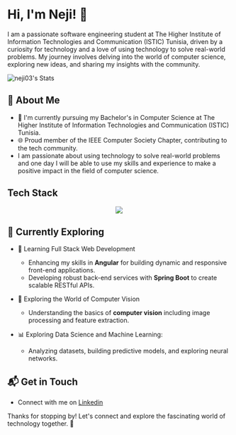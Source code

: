 # Hi, I'm Neji! 👋

I am a passionate software engineering student at The Higher Institute of Information Technologies and Communication (ISTIC) Tunisia, driven by a curiosity for technology and a love  of using technology to solve real-world problems. My journey involves delving into the world of computer science, exploring new ideas, and sharing my insights with the community.

![neji03's Stats](https://github-readme-stats.vercel.app/api?username=neji03&theme=vue-dark&show_icons=true&hide_border=true&count_private=true)

## 🚀 About Me

- 🔭 I'm currently pursuing my Bachelor's in Computer Science at The Higher Institute of Information Technologies and Communication (ISTIC) Tunisia.
- 🌐 Proud member of the IEEE Computer Society Chapter, contributing to the tech community.
- I am passionate about using technology to solve real-world problems and one day I will be able to  use my skills and experience to make a positive impact in the field of computer science.


## Tech Stack
<p align="center">
  <a href="https://skillicons.dev">
    <img src="https://skillicons.dev/icons?i=angular,c,cpp,css,eclipse,firebase,git,github,html,java,js,matlab,mysql,php,postman,py,ts,vscode&perline=5" />
  </a>
</p>


## 🌱 Currently Exploring

- 🚀 Learning Full Stack Web Development
  - Enhancing my skills in **Angular** for building dynamic and responsive front-end applications.
  - Developing robust back-end services with **Spring Boot** to create scalable RESTful APIs.

- 🤖 Exploring the World of Computer Vision
  - Understanding the basics of **computer vision** including image processing and feature extraction.

- 📊 Exploring Data Science and Machine Learning:
  - Analyzing datasets, building predictive models, and exploring neural networks.

## 📬 Get in Touch

- Connect with me on [Linkedin](www.linkedin.com/in/mohamed-neji-dridi-a91213284)

Thanks for stopping by! Let's connect and explore the fascinating world of technology together. 🚀

<!--
**neji03/neji03** is a ✨ _special_ ✨ repository because its `README.md` (this file) appears on your GitHub profile.

Here are some ideas to get you started:

- 🔭 I’m currently working on ...
- 🌱 I’m currently learning ...
- 👯 I’m looking to collaborate on ...
- 🤔 I’m looking for help with ...
- 💬 Ask me about ...
- 📫 How to reach me: ...
- 😄 Pronouns: ...
- ⚡ Fun fact: ...
-->


